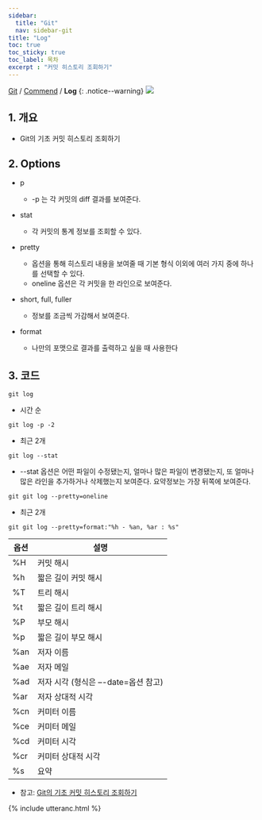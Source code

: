 ```yaml
---
sidebar:
  title: "Git"
  nav: sidebar-git
title: "Log"
toc: true
toc_sticky: true
toc_label: 목차
excerpt : "커밋 히스토리 조회하기"
---
```

[Git](/git/) / [Commend](/git/commend/) / **Log**
{: .notice--warning}
![](https://git-scm.com/images/logo@2x.png)

## 1. 개요
- Git의 기초 커밋 히스토리 조회하기

## 2. Options
- p
    * -p 는 각 커밋의 diff 결과를 보여준다.
    
- stat
    * 각 커밋의 통계 정보를 조회할 수 있다.

- pretty
    *  옵션을 통해 히스토리 내용을 보여줄 때 기본 형식 이외에 여러 가지 중에 하나를 선택할 수 있다. 
    * oneline 옵션은 각 커밋을 한 라인으로 보여준다.

- short, full, fuller
    * 정보를 조금씩 가감해서 보여준다.
    
- format
    * 나만의 포맷으로 결과를 출력하고 싶을 때 사용한다
    
## 3. 코드
```
git log
```
- 시간 순

```
git log -p -2
```
- 최근 2개

```
git log --stat
```
- --stat 옵션은 어떤 파일이 수정됐는지, 얼마나 많은 파일이 변경됐는지, 또 얼마나 많은 라인을 추가하거나 삭제했는지 보여준다. 요약정보는 가장 뒤쪽에 보여준다.

```
git git log --pretty=oneline
```
- 최근 2개

```
git git log --pretty=format:"%h - %an, %ar : %s"
```


| 옵션 | 설명 |
| ---- | ---- |
| %H | 커밋 해시 |
| %h | 짧은 길이 커밋 해시 |
| %T | 트리 해시 |
| %t | 짧은 길이 트리 해시 |
| %P | 부모 해시 |
| %p | 짧은 길이 부모 해시 |
| %an | 저자 이름 |
| %ae | 저자 메일 |
| %ad | 저자 시각 (형식은 –-date=옵션 참고) |
| %ar | 저자 상대적 시각 |
| %cn | 커미터 이름 |
| %ce | 커미터 메일 |
| %cd | 커미터 시각 |
| %cr | 커미터 상대적 시각 |
| %s | 요약 |

- 참고: [Git의 기초 커밋 히스토리 조회하기](https://git-scm.com/book/ko/v1/Git의-기초-커밋-히스토리-조회하기)

{% include utteranc.html %}




